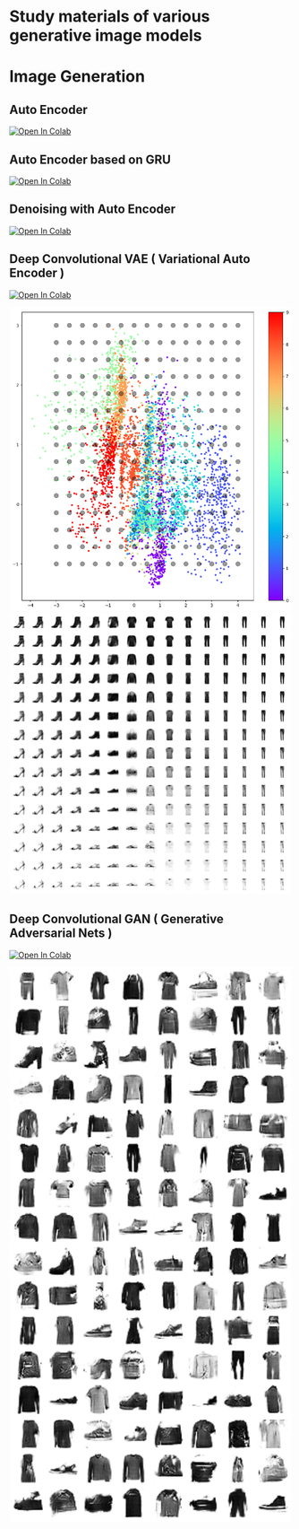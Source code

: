 Study materials of various generative image models
=====

# Image Generation

## Auto Encoder

<a href="https://colab.research.google.com/github/shishimaru/GenerativeAIModels/blob/main/image-generation/01-autoencoder.ipynb" target="_parent">
<img src="https://colab.research.google.com/assets/colab-badge.svg" alt="Open In Colab"/></a>


## Auto Encoder based on GRU

<a href="https://colab.research.google.com/github/shishimaru/GenerativeAIModels/blob/main/image-generation/02-recurrent-autoencoder.ipynb" target="_parent">
<img src="https://colab.research.google.com/assets/colab-badge.svg" alt="Open In Colab"/></a>


## Denoising with Auto Encoder

<a href="https://colab.research.google.com/github/shishimaru/GenerativeAIModels/blob/main/image-generation/03-denoising-autoencoder.ipynb" target="_parent">
<img src="https://colab.research.google.com/assets/colab-badge.svg" alt="Open In Colab"/></a>


## Deep Convolutional VAE ( Variational Auto Encoder )

<a href="https://colab.research.google.com/github/shishimaru/GenerativeAIModels/blob/main/image-generation/04-deep-convolutional-vae.ipynb" target="_parent">
<img src="https://colab.research.google.com/assets/colab-badge.svg" alt="Open In Colab"/></a>

![latent vector of VAE](./samples/vae/latent-space.png "Latent Vector obtained by VAE")
![generation samples of VAE](./samples/vae/generation-samples.png "Images generated with VAE")


## Deep Convolutional GAN ( Generative Adversarial Nets )

<a href="https://colab.research.google.com/github/shishimaru/GenerativeAIModels/blob/main/image-generation/05-deep-convolutional-gan.ipynb" target="_parent">
<img src="https://colab.research.google.com/assets/colab-badge.svg" alt="Open In Colab"/></a>

![generation samples of DCGAN](./samples/dcgan/generation-samples.png "Images generated with DCGAN")
